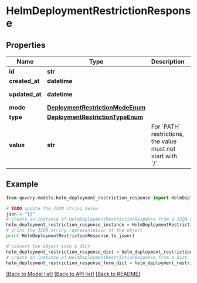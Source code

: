 # HelmDeploymentRestrictionResponse


## Properties

Name | Type | Description | Notes
------------ | ------------- | ------------- | -------------
**id** | **str** |  | [readonly] 
**created_at** | **datetime** |  | [readonly] 
**updated_at** | **datetime** |  | [optional] [readonly] 
**mode** | [**DeploymentRestrictionModeEnum**](DeploymentRestrictionModeEnum.md) |  | 
**type** | [**DeploymentRestrictionTypeEnum**](DeploymentRestrictionTypeEnum.md) |  | 
**value** | **str** | For &#x60;PATH&#x60; restrictions, the value must not start with &#x60;/&#x60; | 

## Example

```python
from qovery.models.helm_deployment_restriction_response import HelmDeploymentRestrictionResponse

# TODO update the JSON string below
json = "{}"
# create an instance of HelmDeploymentRestrictionResponse from a JSON string
helm_deployment_restriction_response_instance = HelmDeploymentRestrictionResponse.from_json(json)
# print the JSON string representation of the object
print HelmDeploymentRestrictionResponse.to_json()

# convert the object into a dict
helm_deployment_restriction_response_dict = helm_deployment_restriction_response_instance.to_dict()
# create an instance of HelmDeploymentRestrictionResponse from a dict
helm_deployment_restriction_response_form_dict = helm_deployment_restriction_response.from_dict(helm_deployment_restriction_response_dict)
```
[[Back to Model list]](../README.md#documentation-for-models) [[Back to API list]](../README.md#documentation-for-api-endpoints) [[Back to README]](../README.md)


